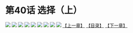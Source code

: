 # 第40话 选择（上）
![](https://mhpic.xiaomingtaiji.net/comic/D/斗破苍穹拆分版/40话/1.jpg-zymk.middle.webp)
![](https://mhpic.xiaomingtaiji.net/comic/D/斗破苍穹拆分版/40话/2.jpg-zymk.middle.webp)
![](https://mhpic.xiaomingtaiji.net/comic/D/斗破苍穹拆分版/40话/3.jpg-zymk.middle.webp)
![](https://mhpic.xiaomingtaiji.net/comic/D/斗破苍穹拆分版/40话/4.jpg-zymk.middle.webp)
![](https://mhpic.xiaomingtaiji.net/comic/D/斗破苍穹拆分版/40话/5.jpg-zymk.middle.webp)
![](https://mhpic.xiaomingtaiji.net/comic/D/斗破苍穹拆分版/40话/6.jpg-zymk.middle.webp)
![](https://mhpic.xiaomingtaiji.net/comic/D/斗破苍穹拆分版/40话/7.jpg-zymk.middle.webp)
![](https://mhpic.xiaomingtaiji.net/comic/D/斗破苍穹拆分版/40话/8.jpg-zymk.middle.webp)
![](https://mhpic.xiaomingtaiji.net/comic/D/斗破苍穹拆分版/40话/9.jpg-zymk.middle.webp)
[【上一章】](./39.md)
[【目录】](./README.md)
[【下一章】](./41.md)
